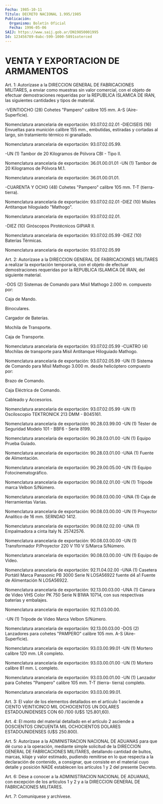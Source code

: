 ```yaml
---
Fecha: 1985-10-11
Título: DECRETO NACIONAL 1.995/1985
Publicación:
  Organismo: Boletín Oficial
  Fecha: 1996-05-06
SAIJ: https://www.saij.gob.ar/DN19850001995
Id: 123456789-0abc-599-1000-5891soterced
---
```

# VENTA Y EXPORTACION DE ARMAMENTOS

<a id="1"></a>
Art.  1: Autorízase  a la DIRECCION GENERAL DE FABRICACIONES MILITARES,  a enviar como muestras  sin  valor  comercial,  con  el objeto  de efectuar  demostraciones  requeridas  por  la  REPUBLICA ISLAMICA  DE  IRAN,  las  siguientes cantidades y tipos de material.

-VEINTIOCHO  (28)  Cohetes "Pampero"  calibre  105  mm.  A-S  (Aire- Superficie).

Nomenclatura  arancelaria    de   exportación:  93.07.02.02.01 -DIECISEIS (16) Envueltas para munición calibre 155 mm., embutidas, estiradas  y  cortadas    al  largo,  sin  tratamiento  térmico  ni granallado.

Nomenclatura    arancelaria  de  exportación:    93.07.02.05.99.

-UN (1) Tambor de  20  Kilogramos  de  Pólvora  CBI  -  Tipo II.

Nomenclatura    arancelaria   de  exportación:  36.01.00.01.01 -UN (1) Tambor de 20 Kilogramos de Pólvora M.1.

Nomenclatura    arancelaria  de  exportación:  36.01.00.01.01.

-CUARENTA Y OCHO (48) Cohetes "Pampero" calibre 105 mm. T-T (tierra- tierra).

Nomenclatura  arancelaria    de   exportación:  93.07.02.02.01 -DIEZ (10) Misiles Antitanque hiloguiado "Mathogo".

Nomenclatura    arancelaria  de  exportación:    93.07.02.02.01.

-DIEZ (10) Giróscopos Pirotécnicos GIPIAR II.

Nomenclatura  arancelaria    de   exportación:  93.07.02.05.99 -DIEZ (10) Baterías Térmicas.

Nomenclatura  arancelaria  de  exportación:    93.07.02.05.99

<a id="2"></a>
Art.  2:  Autorízase  a  la DIRECCION  GENERAL  DE  FABRICACIONES MILITARES a realizar la exportación  temporaria,  con  el objeto de efectuar  demostraciones  requeridas  por la REPUBLICA ISLAMICA  DE IRAN, del siguiente material.

-DOS (2) Sistemas de Comando para Misil  Mathogo 2.000 m. compuesto por:

Caja de Mando.

Binoculares.

Cargador de Baterías.

Mochila de Transporte.

Caja de Transporte.

Nomenclatura    arancelaria   de  exportación:  93.07.02.05.99 -CUATRO (4) Mochilas de transporte para Misil Antitanque Hiloguiado Mathogo.

Nomenclatura  arancelaria  de  exportación:    93.07.02.05.99 -UN  (1)  Sistema  de  Comando para Misil Mathogo  3.000  m.  desde helicóptero compuesto por:

Brazo de Comando.

Caja Eléctrica de Comando.

Cableado y Accesorios.

Nomenclatura    arancelaria   de  exportación:  93.07.02.05.99 -UN (1) Osciloscopio TEKTRONICK 213 DMM - B045161.

Nomenclatura  arancelaria  de  exportación:    90.28.03.99.00 -UN  (1)  Téster de Seguridad  Modelo  101  -  BBF6  -  Serie  8199.

Nomenclatura    arancelaria   de  exportación:  90.28.03.01.00 -UN (1) Equipo Prueba Guiado.

Nomenclatura  arancelaria  de  exportación:    90.28.03.01.00 -UNA (1) Fuente de Alimentación.

Nomenclatura    arancelaria   de  exportación:  90.29.00.05.00 -UN (1) Equipo Fotocinematográfico.

Nomenclatura  arancelaria  de  exportación:    90.08.02.01.00 -UN (1) Trípode marca Velbon S/Número.

Nomenclatura    arancelaria   de  exportación:  90.08.03.00.00 -UNA (1) Caja de Herramientas Varias.

Nomenclatura  arancelaria  de  exportación:    90.08.03.00.00 -UN (1) Proyector Analítico de 16 mm. SERNDAD 1412.

Nomenclatura    arancelaria   de  exportación:  90.08.02.02.00 -UNA (1) Empalmadora a cinta Italy N. 25742576.

Nomenclatura  arancelaria  de  exportación:    90.08.03.00.00 -UN (1) Transformador  P/Proyector  220  V  110  V S/Marca S/Número.

Nomenclatura    arancelaria   de  exportación:  90.08.03.00.00 -UN (1) Equipo de Video.

Nomenclatura  arancelaria  de  exportación:    92.11.04.02.00 -UNA  (1)  Casetera  Portátil  Marca  Panasonic  PB  3000  Serie  N LOSA56922    fuente  d4  a1  Fuente  de  Alimentación  N  LOSA56922.

Nomenclatura    arancelaria   de  exportación:  92.13.00.03.00 -UNA (1) Cámara  de  Video VHS Color PK 750 Serie N B1WA 10714, con sus respectivas baterías y embalajes.

Nomenclatura    arancelaria  de  exportación:    92.11.03.00.00.

-UN (1) Trípode de Video Marca Velbon S/Número.

Nomenclatura  arancelaria    de   exportación:  92.13.00.03.00 -DOS (2) Lanzadores para  cohetes  "PAMPERO"  calibre  105  mm. A-S (Aire-Superficie).

Nomenclatura  arancelaria  de  exportación:    93.03.00.99.01 -UN (1) Mortero calibre 120 mm. LR completo.

Nomenclatura   arancelaria  de  exportación:  93.03.00.01.00 -UN (1) Mortero calibre 81 mm. L completo.

Nomenclatura  arancelaria    de   exportación:  93.03.00.01.00 -UN (1) Lanzador para Cohetes "Pampero" calibre 105 mm. T-T (tierra- tierra) completo.

Nomenclatura    arancelaria  de  exportación:    93.03.00.99.01.

<a id="3"></a>
Art.  3:  El  valor de los elementos detallados en el artículo  1 asciende a CIENTO VEINTICINCO MIL OCHOCIENTOS UN DOLARES ESTADOUNIDENSES CON 60 /100 (U$S 125.801,60).

<a id="4"></a>
Art. 4: El monto  del material detallado en el artículo 2 asciende a DOSCIENTOS CINCUENTA MIL OCHOCIENTOS DOLARES ESTADOUNIDENSES (U$S 250.800).

<a id="5"></a>
Art. 5: Autorízase  a  la  ADMINISTRACION NACIONAL DE ADUANAS para que  dé  curso a la operación,  mediante  simple  solicitud  de  la DIRECCION  GENERAL  DE FABRICACIONES MILITARES, detallando cantidad de bultos, marcas, kilaje  y  valor estimado, pudiendo remitirse en lo que respecta a la declaración  de  contenido,  a  consignar, que consiste en el material cuyo detalle y posición NADE establecen los artículos 1 y 2 del presente Decreto.

<a id="6"></a>
Art.  6: Dése a conocer a la ADMINISTRACION NACIONAL DE  ADUANAS, con excepción  de  los  artículos 1 y 2 y a la DIRECCION GENERAL DE FABRICACIONES MILITARES.

<a id="7"></a>
Art. 7: Comuníquese  y archívese.